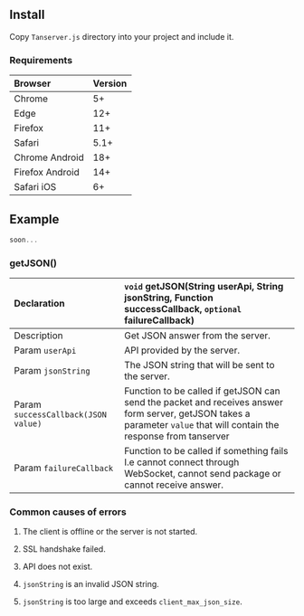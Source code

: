 ## Install

Copy `Tanserver.js` directory into your project and include it.

### Requirements

| Browser         | Version
| :---------------| :---------------
| Chrome          | 5+
| Edge            | 12+
| Firefox         | 11+
| Safari          | 5.1+
| Chrome Android  | 18+
| Firefox Android | 14+
| Safari iOS      | 6+


## Example

```javascript
soon...
```

### getJSON()

| Declaration                           | `void` getJSON(String userApi, String jsonString, Function successCallback, `optional` failureCallback)
| :------                               | :------
| Description                           | Get JSON answer from the server.
| Param `userApi`                       | API provided by the server.
| Param `jsonString`                    | The JSON string that will be sent to the server.
| Param `successCallback(JSON value)`   | Function to be called if getJSON can send the packet and receives answer form server, getJSON takes a parameter `value` that will contain the response from tanserver
| Param `failureCallback`               | Function to be called if something fails I.e cannot connect through WebSocket, cannot send package or cannot receive answer.

### Common causes of errors

1. The client is offline or the server is not started.

2. SSL handshake failed.

3. API does not exist.

4. `jsonString` is an invalid JSON string.

5. `jsonString` is too large and exceeds `client_max_json_size`.
